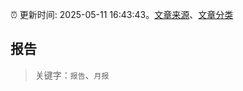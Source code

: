 :alarm_clock: 更新时间: 2025-05-11 16:43:43。[文章来源](/README.md)、[文章分类](/TAGS.md)

## 报告


> 关键字：`报告`、`月报`



